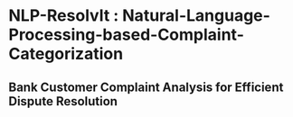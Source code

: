 # NLP-ResolvIt : Natural-Language-Processing-based-Complaint-Categorization
## Bank Customer Complaint Analysis for Efficient Dispute Resolution
